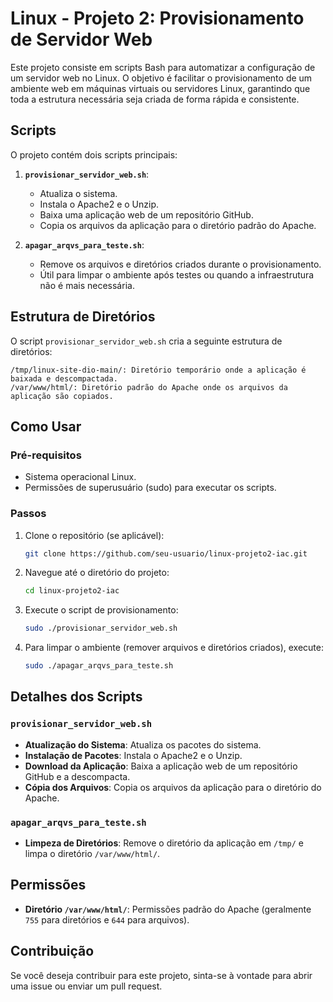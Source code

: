 # Linux - Projeto 2: Provisionamento de Servidor Web

Este projeto consiste em scripts Bash para automatizar a configuração de um servidor web no Linux. O objetivo é facilitar o provisionamento de um ambiente web em máquinas virtuais ou servidores Linux, garantindo que toda a estrutura necessária seja criada de forma rápida e consistente.

## Scripts

O projeto contém dois scripts principais:

1. **`provisionar_servidor_web.sh`**:
   - Atualiza o sistema.
   - Instala o Apache2 e o Unzip.
   - Baixa uma aplicação web de um repositório GitHub.
   - Copia os arquivos da aplicação para o diretório padrão do Apache.

2. **`apagar_arqvs_para_teste.sh`**:
   - Remove os arquivos e diretórios criados durante o provisionamento.
   - Útil para limpar o ambiente após testes ou quando a infraestrutura não é mais necessária.

## Estrutura de Diretórios

O script `provisionar_servidor_web.sh` cria a seguinte estrutura de diretórios:

```
/tmp/linux-site-dio-main/: Diretório temporário onde a aplicação é baixada e descompactada.
/var/www/html/: Diretório padrão do Apache onde os arquivos da aplicação são copiados.
```

## Como Usar

### Pré-requisitos

- Sistema operacional Linux.
- Permissões de superusuário (sudo) para executar os scripts.

### Passos

1. Clone o repositório (se aplicável):
   ```bash
   git clone https://github.com/seu-usuario/linux-projeto2-iac.git
   ```

2. Navegue até o diretório do projeto:
   ```bash
   cd linux-projeto2-iac
   ```

3. Execute o script de provisionamento:
   ```bash
   sudo ./provisionar_servidor_web.sh
   ```

4. Para limpar o ambiente (remover arquivos e diretórios criados), execute:
   ```bash
   sudo ./apagar_arqvs_para_teste.sh
   ```

## Detalhes dos Scripts

### `provisionar_servidor_web.sh`

- **Atualização do Sistema**: Atualiza os pacotes do sistema.
- **Instalação de Pacotes**: Instala o Apache2 e o Unzip.
- **Download da Aplicação**: Baixa a aplicação web de um repositório GitHub e a descompacta.
- **Cópia dos Arquivos**: Copia os arquivos da aplicação para o diretório do Apache.

### `apagar_arqvs_para_teste.sh`

- **Limpeza de Diretórios**: Remove o diretório da aplicação em `/tmp/` e limpa o diretório `/var/www/html/`.

## Permissões

- **Diretório `/var/www/html/`**: Permissões padrão do Apache (geralmente `755` para diretórios e `644` para arquivos).

## Contribuição

Se você deseja contribuir para este projeto, sinta-se à vontade para abrir uma issue ou enviar um pull request.

